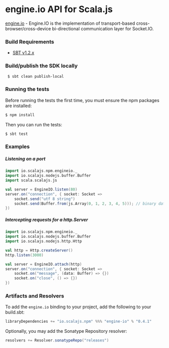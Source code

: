 engine.io API for Scala.js
================================
[engine.io](https://www.npmjs.com/package/engine.io) - Engine.IO is the implementation of transport-based 
cross-browser/cross-device bi-directional communication layer for Socket.IO.

### Build Requirements

* [SBT v1.2.x](http://www.scala-sbt.org/download.html)


### Build/publish the SDK locally

```bash
 $ sbt clean publish-local
```

### Running the tests

Before running the tests the first time, you must ensure the npm packages are installed:

```bash
$ npm install
```

Then you can run the tests:

```bash
$ sbt test
```

### Examples

##### Listening on a port

```scala
import io.scalajs.npm.engineio._
import io.scalajs.nodejs.buffer.Buffer
import scala.scalajs.js

val server = EngineIO.listen(80)
server.on("connection", { socket: Socket =>
    socket.send("utf 8 string")
    socket.send(Buffer.from(js.Array(0, 1, 2, 3, 4, 5))); // binary data
})
```

##### Intercepting requests for a http.Server

```scala
import io.scalajs.npm.engineio._
import io.scalajs.nodejs.buffer.Buffer
import io.scalajs.nodejs.http.Http 

val http = Http.createServer()
http.listen(3000)

val server = EngineIO.attach(http)
server.on("connection", { socket: Socket =>
    socket.on("message", (data: Buffer) => {})
    socket.on("close", () => {})
})
```

### Artifacts and Resolvers

To add the `engine.io` binding to your project, add the following to your build.sbt:  

```sbt
libraryDependencies += "io.scalajs.npm" %%% "engine-io" % "0.4.1"
```

Optionally, you may add the Sonatype Repository resolver:

```sbt   
resolvers += Resolver.sonatypeRepo("releases") 
```
